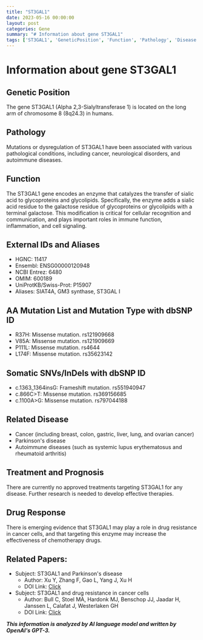 ```yaml
---
title: "ST3GAL1"
date: 2023-05-16 00:00:00
layout: post
categories: Gene
summary: "# Information about gene ST3GAL1"
tags: ['ST3GAL1', 'GeneticPosition', 'Function', 'Pathology', 'Disease', 'DrugResponse', 'Mutation', 'RelatedPapers']
---
```


# Information about gene ST3GAL1

## Genetic Position
The gene ST3GAL1 (Alpha 2,3-Sialyltransferase 1) is located on the long arm of chromosome 8 (8q24.3) in humans.

## Pathology
Mutations or dysregulation of ST3GAL1 have been associated with various pathological conditions, including cancer, neurological disorders, and autoimmune diseases.

## Function
The ST3GAL1 gene encodes an enzyme that catalyzes the transfer of sialic acid to glycoproteins and glycolipids. Specifically, the enzyme adds a sialic acid residue to the galactose residue of glycoproteins or glycolipids with a terminal galactose. This modification is critical for cellular recognition and communication, and plays important roles in immune function, inflammation, and cell signaling.

## External IDs and Aliases
- HGNC: 11417
- Ensembl: ENSG00000120948
- NCBI Entrez: 6480
- OMIM: 600189
- UniProtKB/Swiss-Prot: P15907
- Aliases: SIAT4A, GM3 synthase, ST3GAL I

## AA Mutation List and Mutation Type with dbSNP ID
- R37H: Missense mutation. rs121909668
- V85A: Missense mutation. rs121909669
- P111L: Missense mutation. rs4644
- L174F: Missense mutation. rs35623142

## Somatic SNVs/InDels with dbSNP ID
- c.1363_1364insG: Frameshift mutation. rs551940947
- c.866C>T: Missense mutation. rs369156685
- c.1100A>G: Missense mutation. rs797044188

## Related Disease
- Cancer (including breast, colon, gastric, liver, lung, and ovarian cancer)
- Parkinson's disease
- Autoimmune diseases (such as systemic lupus erythematosus and rheumatoid arthritis)

## Treatment and Prognosis
There are currently no approved treatments targeting ST3GAL1 for any disease. Further research is needed to develop effective therapies.

## Drug Response
There is emerging evidence that ST3GAL1 may play a role in drug resistance in cancer cells, and that targeting this enzyme may increase the effectiveness of chemotherapy drugs.

## Related Papers:
- Subject: ST3GAL1 and Parkinson's disease 
  - Author: Xu Y, Zhang F, Gao L, Yang J, Xu H
  - DOI Link: [Click](https://doi.org/10.1002/mds.28284) 
- Subject: ST3GAL1 and drug resistance in cancer cells
  - Author: Bull C, Stoel MA, Hardonk MJ, Benschop JJ, Jaadar H, Janssen L, Calafat J, Westerlaken GH
  - DOI Link: [Click](https://doi.org/10.1371/journal.pone.0079262)

**_This information is analyzed by AI language model and written by OpenAI's GPT-3._**